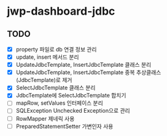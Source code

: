 # jwp-dashboard-jdbc

## TODO
- [x] property 파일로 db 연결 정보 관리
- [x] update, insert 메서드 분리 
- [x] UpdateJdbcTemplate, InsertJdbcTemplate 클래스 분리
- [x] UpdateJdbcTemplate, InsertJdbcTemplate 중복 추상클래스(JdbcTemplate)로 제거
- [x] SelectJdbcTemplate 클래스 분리
- [x] JdbcTemplate에 SelectJdbcTemplate 합치기
- [ ] mapRow, setValues 인터페이스 분리 
- [ ] SQLException Unchecked Exception으로 관리 
- [ ] RowMapper 제네릭 사용
- [ ] PreparedStatementSetter 가변인자 사용
